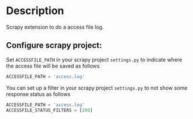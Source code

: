 Description
===========

Scrapy extension to do a access file log.

Configure scrapy project:
-------------------------

Set `ACCESSFILE_PATH` in your scrapy project `settings.py` to indicate where the access file will be saved as follows

```python
ACCESSFILE_PATH = 'access.log'
```

You can set up a filter in your scrapy project `settings.py` to not show some response status as follows

```python
ACCESSFILE_PATH = 'access.log'
ACCESSFILE_STATUS_FILTERS = [200]
```
